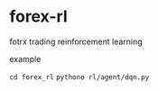 # forex-rl
fotrx trading reinforcement learning

example

``
cd forex_rl
``
``
pythono rl/agent/dqn.py
``
